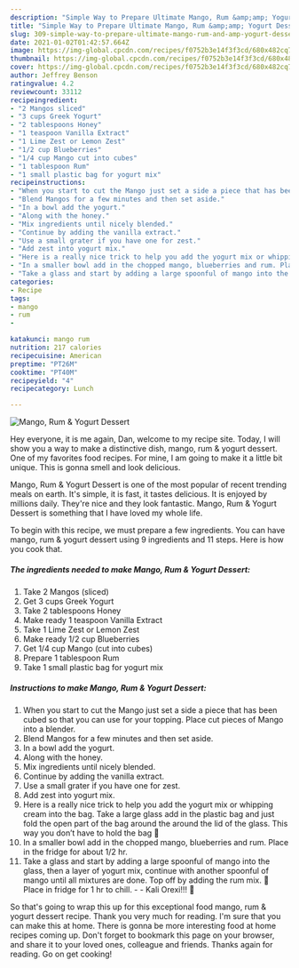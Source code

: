 ```yaml
---
description: "Simple Way to Prepare Ultimate Mango, Rum &amp;amp; Yogurt Dessert"
title: "Simple Way to Prepare Ultimate Mango, Rum &amp;amp; Yogurt Dessert"
slug: 309-simple-way-to-prepare-ultimate-mango-rum-and-amp-yogurt-dessert
date: 2021-01-02T01:42:57.664Z
image: https://img-global.cpcdn.com/recipes/f0752b3e14f3f3cd/680x482cq70/mango-rum-yogurt-dessert-recipe-main-photo.jpg
thumbnail: https://img-global.cpcdn.com/recipes/f0752b3e14f3f3cd/680x482cq70/mango-rum-yogurt-dessert-recipe-main-photo.jpg
cover: https://img-global.cpcdn.com/recipes/f0752b3e14f3f3cd/680x482cq70/mango-rum-yogurt-dessert-recipe-main-photo.jpg
author: Jeffrey Benson
ratingvalue: 4.2
reviewcount: 33112
recipeingredient:
- "2 Mangos sliced"
- "3 cups Greek Yogurt"
- "2 tablespoons Honey"
- "1 teaspoon Vanilla Extract"
- "1 Lime Zest or Lemon Zest"
- "1/2 cup Blueberries"
- "1/4 cup Mango cut into cubes"
- "1 tablespoon Rum"
- "1 small plastic bag for yogurt mix"
recipeinstructions:
- "When you start to cut the Mango just set a side a piece that has been cubed so that you can use for your topping. Place cut pieces of Mango into a blender."
- "Blend Mangos for a few minutes and then set aside."
- "In a bowl add the yogurt."
- "Along with the honey."
- "Mix ingredients until nicely blended."
- "Continue by adding the vanilla extract."
- "Use a small grater if you have one for zest."
- "Add zest into yogurt mix."
- "Here is a really nice trick to help you add the yogurt mix or whipping cream into the bag. Take a large glass add in the plastic bag and just fold the open part of the bag around the around the lid of the glass. This way you don’t have to hold the bag 🙂"
- "In a smaller bowl add in the chopped mango, blueberries and rum. Place in the fridge for about 1/2 hr."
- "Take a glass and start by adding a large spoonful of mango into the glass, then a layer of yogurt mix, continue with another spoonful of mango until all mixtures are done. Top off by adding the rum mix. 🙂 Place in fridge for 1 hr to chill.   Kali Orexi!!! 🙂"
categories:
- Recipe
tags:
- mango
- rum
- 

katakunci: mango rum  
nutrition: 217 calories
recipecuisine: American
preptime: "PT26M"
cooktime: "PT40M"
recipeyield: "4"
recipecategory: Lunch

---
```



![Mango, Rum &amp; Yogurt Dessert](https://img-global.cpcdn.com/recipes/f0752b3e14f3f3cd/680x482cq70/mango-rum-yogurt-dessert-recipe-main-photo.jpg)

Hey everyone, it is me again, Dan, welcome to my recipe site. Today, I will show you a way to make a distinctive dish, mango, rum &amp; yogurt dessert. One of my favorites food recipes. For mine, I am going to make it a little bit unique. This is gonna smell and look delicious.



Mango, Rum &amp; Yogurt Dessert is one of the most popular of recent trending meals on earth. It's simple, it is fast, it tastes delicious. It is enjoyed by millions daily. They're nice and they look fantastic. Mango, Rum &amp; Yogurt Dessert is something that I have loved my whole life.


To begin with this recipe, we must prepare a few ingredients. You can have mango, rum &amp; yogurt dessert using 9 ingredients and 11 steps. Here is how you cook that.

<!--inarticleads1-->

##### The ingredients needed to make Mango, Rum &amp; Yogurt Dessert:

1. Take 2 Mangos (sliced)
1. Get 3 cups Greek Yogurt
1. Take 2 tablespoons Honey
1. Make ready 1 teaspoon Vanilla Extract
1. Take 1 Lime Zest or Lemon Zest
1. Make ready 1/2 cup Blueberries
1. Get 1/4 cup Mango (cut into cubes)
1. Prepare 1 tablespoon Rum
1. Take 1 small plastic bag for yogurt mix




<!--inarticleads2-->

##### Instructions to make Mango, Rum &amp; Yogurt Dessert:

1. When you start to cut the Mango just set a side a piece that has been cubed so that you can use for your topping. Place cut pieces of Mango into a blender.
1. Blend Mangos for a few minutes and then set aside.
1. In a bowl add the yogurt.
1. Along with the honey.
1. Mix ingredients until nicely blended.
1. Continue by adding the vanilla extract.
1. Use a small grater if you have one for zest.
1. Add zest into yogurt mix.
1. Here is a really nice trick to help you add the yogurt mix or whipping cream into the bag. Take a large glass add in the plastic bag and just fold the open part of the bag around the around the lid of the glass. This way you don’t have to hold the bag 🙂
1. In a smaller bowl add in the chopped mango, blueberries and rum. Place in the fridge for about 1/2 hr.
1. Take a glass and start by adding a large spoonful of mango into the glass, then a layer of yogurt mix, continue with another spoonful of mango until all mixtures are done. Top off by adding the rum mix. 🙂 Place in fridge for 1 hr to chill.  -  - Kali Orexi!!! 🙂




So that's going to wrap this up for this exceptional food mango, rum &amp; yogurt dessert recipe. Thank you very much for reading. I'm sure that you can make this at home. There is gonna be more interesting food at home recipes coming up. Don't forget to bookmark this page on your browser, and share it to your loved ones, colleague and friends. Thanks again for reading. Go on get cooking!
